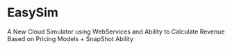 # EasySim
A New Cloud Simulator using WebServices and Ability to Calculate Revenue Based on Pricing Models + SnapShot Ability
